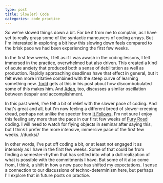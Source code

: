 ```yaml
---
type: post
title: Slow(er) Code
categories: code practice
---
```

So we've slowed things down a bit. Far be it from me to complain, as I have yet to really grasp some of the syntactic maneuvers of coding arrays. But I'm interested in exploring a bit how this slowing down feels compared to the brisk pace we had been experiencing the first few weeks.

In the first few weeks, I felt as if I was awash in the coding lessons, I felt immersed in the practice, overwhelmed but also driven. This created a kind of acute anxiety that produced both a sense of debilitation as well as production. Rapidly approaching deadlines have that effect in general, but it felt even more irritative combined with the steep curve of learning something new. [Todd](http://tbreijak.github.io/blog/2016-02-03/How-Coding-Makes-Me-Feel.html) gets at this in his post about how discombobulated some of this makes him. And [Aden](http://adenj86.github.io/blog/2016-02-03/Second-Lab-Post.html), too, discusses a similar oscillation between despair and accomplishment.

In this past week, I've felt a bit of relief with the slower pace of coding. And that's great and all, but I'm now feeling a different breed of slower-creeping dread, perhaps not unlike the specter from [It Follows](http://www.imdb.com/title/tt3235888/). I'm not sure I enjoy this feeling any more than the pace in our first few weeks of [Fury Road](http://www.imdb.com/title/tt1392190/) coding. I will need to watch for flying objects in seminar after saying this, but I think I prefer the more intensive, immersive pace of the first few weeks. //ducks//

In other words, I've put off coding a bit, or at least not engaged it as intensely as I have in the first few weeks. Some of that could be from finding a semester-rhythm that has settled into what a dull realization of what is possible with the commitments I have. But some of it also come from, I think, a shift in how a new pace has shifted my expectations. I sense a connection to our discussions of techno-determinism here, but perhaps I'll explore that in future posts on practice.
